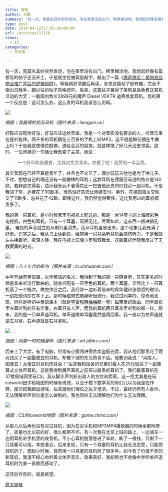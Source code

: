 ```yaml
---
title: 耳机
author: 大鹏
summary: "有一天，我莫名其妙突然发烧，宅在家里没有出门。稀里糊涂地，我想起好像有篇想写的帖子还没开工，于是就坐在被窝里敲字，敲出了一篇《[魔声悖论：美购良品商业推广背后的逻辑陷阱][1]》。等我病好清醒后再读，发觉这篇帖子挺有趣，完全不像出自我手，跟以往的帖子风格迥异。后来，这篇帖子赢得了美购良品免费送耳机活动的大奖：一副国内售价2899元的魔声 Diesel VEKTR 迪赛维度耳机。我的第一个反应是：这可怎么办，这么贵的耳机我该怎么用啊。"
type: post
date: 2014-04-12T17:05:36+00:00
url: /archives/17119
views:
  - 13
categories:
  - 未分类

---
```

有一天，我莫名其妙突然发烧，宅在家里没有出门。稀里糊涂地，我想起好像有篇想写的帖子还没开工，于是就坐在被窝里敲字，敲出了一篇《[魔声悖论：美购良品商业推广背后的逻辑陷阱][1]》。等我病好清醒后再读，发觉这篇帖子挺有趣，完全不像出自我手，跟以往的帖子风格迥异。后来，这篇帖子赢得了美购良品免费送耳机活动的大奖：一副国内售价2899元的魔声 Diesel VEKTR 迪赛维度耳机。我的第一个反应是：这可怎么办，这么贵的耳机我该怎么用啊。

![][2]

_插图：我赢得的奖品耳机（图片来源：liangpin.us）_

好鞍应该配给好马，好马应该送给英雄。我是一个对音质没有要求的人，听音乐重在是听旋律。两千多的耳机插在三百多的手机上听MP3，这不就是鲜花插在牛粪上吗？于是我就想借花献佛，送给合适的朋友。就这样拖了好几天没去领奖。这时，一位师姐的一句话让我改变了主意。她说：

> 一个好耳机很重要，尤其对文艺青年。你要了吧！我赞助一半运费。

其实我现在已经不算是青年了，并且也不文艺了，偶尔玩玩吉他也是为了哄儿子。不过，想想自己的确还没有一副像样的耳机；这款耳机在德国亚马逊的售价是140欧，若非这次得奖，估计我永远不舍得花比一把吉他还贵的价钱买一副耳机。于是我领了奖，运费花了30欧多，当然没好意思让师姐支付。另外，在德国海关交税交了11欧多，总共花了42欧。即使这样，我仍然觉得奢侈，这比我用过的耳机都贵多了。

我的第一只耳机，是小时候家里电视机上配送的。那是一台14英寸的上海牌彩色电视机，白色的耳机，只有一个耳塞，简陋无比。尽管如此，这东西一插进插孔里， 电视的声音就立刻从喇叭里消失，而从耳机里冒出来，这个现象让我充满了好奇。识字之后，我从书上读到说，经常用一只耳朵听耳机会损伤听力，于是我就左右换着听。夜深人静，我在电视上玩魂斗罗和双截龙，这副耳机伴随我度过了无数寂寞的时光。

![][3]

_插图：八十年代的彩电（图片来源：ln.xinhuanet.com）_

中学开始有英语课，以学英语的名义，我得到了我的第一只随身听，其实更多的时候是拿来听流行歌曲的。随身听配有一只黑色的耳机，两个耳塞，显然比上一只耳机高了一个档次。做完作业之后，我经常一边听着借来的周华健和张信哲的磁带，一边把歌词抄在本子上。那时候磁带式随身听很流行，我试过同学的，惊奇地发现，同样是听初中英语课本（就是[李雷和韩梅梅][4]那一套）磁带里的歌曲，同学耳机里左耳听到的只有伴奏，右耳只有人声，而我的耳机两只耳朵里听到的都一样。原来，我的是一只单声道耳机。单声道跟单耳塞竟然是两回事。我一直以为左声道就是左耳塞，右声道就是右耳塞呢。

![][5]

_插图：风靡一时的随身听（图片来源：att.jdbbs.com）_

后来上了大学，有了电脑，经常有小贩闯进宿舍卖盗版光盘，我从他们那里花了两元钱买了一副最便宜的耳机，却被下铺的东北愤青不齿。他教训我说：“河南人，图便宜！太便宜的耳机伤耳朵！”后来我和宿舍的兄弟们每人花25元钱买了一副罩耳式立体声耳机。这是我得到魔声耳机之前买过最贵的耳机了。我们戴着耳机在37楼局域网里玩CS，我从脚步声判断出敌人的方位和距离，这一招尤其是在玩iceworld田字格地图的时候有奇效，以至于楼下数学系的哥们儿以为我是在作弊，屡次把我踢出游戏，后来跟他们理论之后才澄清。不过，最终仍然有人表示，无法理解听声辩位是怎么做到的。我也同样无法理解他们为什么无法理解。

![][6]

_插图：CS的iceworld地图（图片来源：game.china.com）_

从那儿以后再也没有买过耳机，因为在买手机和MP3MP4播放器的时候全都附带了，质量也比以前的好，很久都用不坏。有一次我在北京上班的路上，一边骑车一边用耳机听手机里的收音机，不小心耳机脱落卷进了车轮，断了一根线，只剩下一只耳塞可以用。本想凑合，后来发现，只有一个耳塞的耳机让我无法忍受，只能把耳机扔了。想起小时候，竟然用一只耳塞的耳机听了很多年。如今有了价值不菲的新耳机，我漫不经心地听着立体声音乐，效果真好，我却再也不会像中学听单声道耳机时为某一首歌而感动了。

这背后作祟的，就是欲望。

 [1]: http://pzhao.org/archives/16961
 [2]: http://liangpin.us/wp-content/uploads/2013/12/monster-diesel-vektr-1.jpg
 [3]: http://www.ln.xinhuanet.com/ztjn/2008-09/26/xin_1430905261411328242198.jpg
 [4]: http://pzhao.org/archives/12143
 [5]: http://att.jdbbs.com/forum/201309/22/103928o6oeowqblbjdbu6d.jpg
 [6]: http://game.china.com/zh_cn/hotspot/cs/download/10003103/20031205/images/11582531_162321.jpg

[原文链接](http://dapengde.com/archives/17119)

